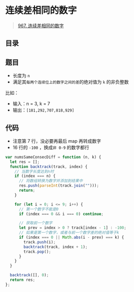 
# 连续差相同的数字



> [967. 连续差相同的数字](https://leetcode.cn/problems/numbers-with-same-consecutive-differences/)


## 目录
<!-- toc -->
 ## 题目 

- 长度为 `n` 
- 满足其`每两个连续位上的数字之间的差`的绝对值为 `k` 的非负整数

比如：
- 输入：n = 3, k = 7
- 输出：`[181,292,707,818,929]`

## 代码

- 注意第 7 行，没必要再最后 map 再转成数字
- 16 行的 `-100` ，换成`非 0-9` 的数字都行

```javascript hl:13,15,7
var numsSameConsecDiff = function (n, k) {
  let res = [];
  function backtrack(track, index) {
    // 当数字长度达到n时
    if (index === n) {
      // 将数组转换为数字并添加到结果中
      res.push(parseInt(track.join("")));
      return;
    }

    for (let i = 0; i <= 9; i++) {
      // 第一个数字不能是0
      if (index === 0 && i === 0) continue;

      // 获取前一个数字
      let prev = index > 0 ? track[index - 1] : -100;
      // 如果是第一个数字，或者与前一个数字差的绝对值等于k
      if (index === 0 || Math.abs(i - prev) === k) {
        track.push(i);
        backtrack(track, index + 1);
        track.pop();
      }
    }
  }

  backtrack([], 0);
  return res;
};

```



